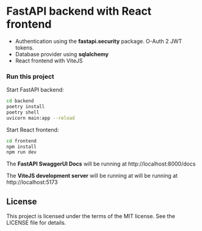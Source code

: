 # FastAPI backend with React frontend

 - Authentication using the **fastapi.security** package. O-Auth 2 JWT tokens.
 - Database provider using **sqlalchemy**
 - React frontend with ViteJS 

### Run this project
Start FastAPI backend:
```bash
cd backend
poetry install
poetry shell
uvicorn main:app --reload
```
Start React frontend:
```bash
cd frontend
npm install
npm run dev
```

The **FastAPI SwaggerUI Docs** will be running at http://localhost:8000/docs

The **ViteJS development server** will be running at will be running at http://localhost:5173

## License
This project is licensed under the terms of the MIT license. See the LICENSE file for details.
